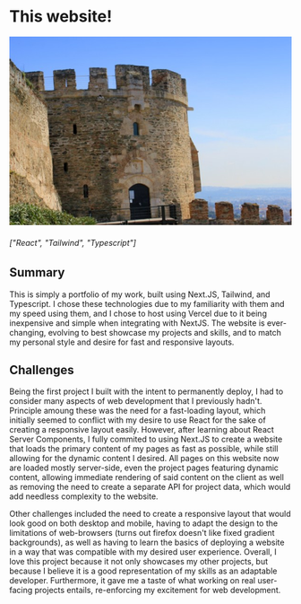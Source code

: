# This website!

![Test Image](./images/kastra.jpg)

###### ["React", "Tailwind", "Typescript"]

## Summary

This is simply a portfolio of my work, built using Next.JS, Tailwind, and Typescript. I chose these technologies due to my familiarity with them and my speed using them, and I chose to host using Vercel due to it being inexpensive and simple when integrating with NextJS. The website is ever-changing, evolving to best showcase my projects and skills, and to match my personal style and desire for fast and responsive layouts.

## Challenges

Being the first project I built with the intent to permanently deploy, I had to consider many aspects of web development that I previously hadn't. Principle amoung these was the need for a fast-loading layout, which initially seemed to conflict with my desire to use React for the sake of creating a responsive layout easily. However, after learning about React Server Components, I fully commited to using Next.JS to create a website that loads the primary content of my pages as fast as possible, while still allowing for the dynamic content I desired. All pages on this website now are loaded mostly server-side, even the project pages featuring dynamic content, allowing immediate rendering of said content on the client as well as removing the need to create a separate API for project data, which would add needless complexity to the website.

Other challenges included the need to create a responsive layout that would look good on both desktop and mobile, having to adapt the design to the limitations of web-browsers (turns out firefox doesn't like fixed gradient backgrounds), as well as having to learn the basics of deploying a website in a way that was compatible with my desired user experience. Overall, I love this project because it not only showcases my other projects, but because I believe it is a good representation of my skills as an adaptable developer. Furthermore, it gave me a taste of what working on real user-facing projects entails, re-enforcing my excitement for web development.
